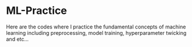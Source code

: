 # ML-Practice
Here are the codes where I practice the fundamental concepts of machine learning including preprocessing, model training, hyperparameter twicking and etc...

